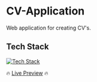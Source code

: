 # CV-Application

Web application for creating CV's.

## Tech Stack

[![Tech Stack](https://skillicons.dev/icons?i=html,css,js,react,vite)](https://skillicons.dev)

🔥 [Live Preview](https://cv-application-incandesc3nce.vercel.app/) 🔥
